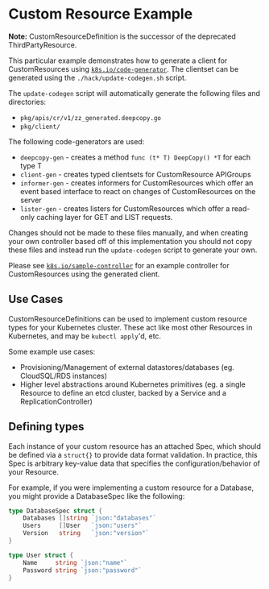 # Custom Resource Example

**Note:** CustomResourceDefinition is the successor of the deprecated ThirdPartyResource.

This particular example demonstrates how to generate a client for CustomResources using [`k8s.io/code-generator`](https://github.com/kubernetes/code-generator). The clientset can
be generated using the `./hack/update-codegen.sh` script.

The `update-codegen` script will automatically generate the following files and
directories:

* `pkg/apis/cr/v1/zz_generated.deepcopy.go`
* `pkg/client/`

The following code-generators are used:

* `deepcopy-gen` - creates a method `func (t* T) DeepCopy() *T` for each type T
* `client-gen` - creates typed clientsets for CustomResource APIGroups
* `informer-gen` - creates informers for CustomResources which offer an event based
interface to react on changes of CustomResources on the server
* `lister-gen` - creates listers for CustomResources which offer a read-only caching layer for GET and LIST requests.

Changes should not be made to these files manually, and when creating your own
controller based off of this implementation you should not copy these files and
instead run the `update-codegen` script to generate your own.

Please see [`k8s.io/sample-controller`](https://github.com/kubernetes/sample-controller) for an example
controller for CustomResources using the generated client.

## Use Cases

CustomResourceDefinitions can be used to implement custom resource types for your Kubernetes cluster.
These act like most other Resources in Kubernetes, and may be `kubectl apply`'d, etc.

Some example use cases:

* Provisioning/Management of external datastores/databases (eg. CloudSQL/RDS instances)
* Higher level abstractions around Kubernetes primitives (eg. a single Resource to define an etcd cluster, backed by a Service and a ReplicationController)

## Defining types

Each instance of your custom resource has an attached Spec, which should be defined via a `struct{}` to provide data format validation.
In practice, this Spec is arbitrary key-value data that specifies the configuration/behavior of your Resource.

For example, if you were implementing a custom resource for a Database, you might provide a DatabaseSpec like the following:

``` go
type DatabaseSpec struct {
	Databases []string `json:"databases"`
	Users     []User   `json:"users"`
	Version   string   `json:"version"`
}

type User struct {
	Name     string `json:"name"`
	Password string `json:"password"`
}
```

